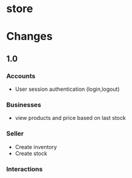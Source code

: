 # store

# Changes

## 1.0

### Accounts
- User session authentication (login,logout)

### Businesses
- view products and price based on last stock

### Seller
- Create inventory
- Create stock

### Interactions